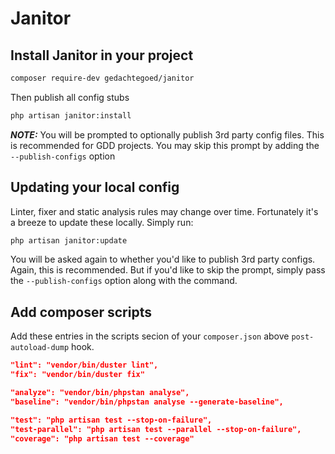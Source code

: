 # Janitor

## Install Janitor in your project
``` bash
composer require-dev gedachtegoed/janitor
```

Then publish all config stubs

``` bash
php artisan janitor:install
```

***NOTE:*** You will be prompted to optionally publish 3rd party config files. This is recommended for GDD projects. You may skip this prompt by adding the `--publish-configs` option

## Updating your local config
Linter, fixer and static analysis rules may change over time. Fortunately it's a breeze to update these locally. Simply run:

``` bash
php artisan janitor:update
```
You will be asked again to whether you'd like to publish 3rd party configs. Again, this is recommended. But if you'd like to skip the prompt, simply pass the `--publish-configs` option along with the command.

## Add composer scripts

Add these entries in the scripts secion of your `composer.json` above `post-autoload-dump` hook.

``` json
"lint": "vendor/bin/duster lint",
"fix": "vendor/bin/duster fix"

"analyze": "vendor/bin/phpstan analyse",
"baseline": "vendor/bin/phpstan analyse --generate-baseline",

"test": "php artisan test --stop-on-failure",
"test-parallel": "php artisan test --parallel --stop-on-failure",
"coverage": "php artisan test --coverage"
```
